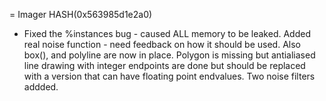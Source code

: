 = Imager HASH(0x563985d1e2a0)

- Fixed the %instances bug - caused ALL memory to be leaked.  Added real noise function - need feedback on how it should  be used. Also box(), and polyline are now in place.  Polygon  is missing but antialiased line drawing with integer endpoints are  done but should be replaced with a version that can have   floating point endvalues. Two noise filters addded.
